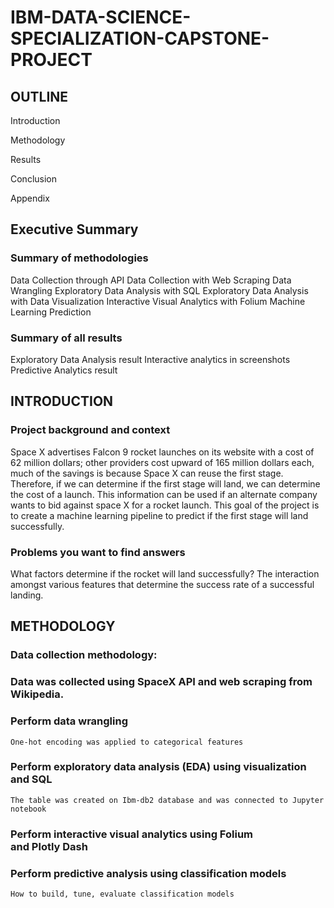 # IBM-DATA-SCIENCE-SPECIALIZATION-CAPSTONE-PROJECT


## OUTLINE
Introduction

Methodology

Results

Conclusion

Appendix

## Executive Summary
### Summary of methodologies
Data Collection through API
Data Collection with Web Scraping
Data Wrangling 
Exploratory Data Analysis with SQL
Exploratory Data Analysis with Data Visualization
Interactive Visual Analytics with Folium
Machine Learning Prediction
### Summary of all results
Exploratory Data Analysis result
Interactive analytics in screenshots
Predictive Analytics result

## INTRODUCTION
### Project background and context
Space X advertises Falcon 9 rocket launches on its website with a cost of 62 million dollars; other providers cost upward of 165 million dollars each, much of the savings is because Space X can reuse the first stage. Therefore, if we can determine if the first stage will land, we can determine the cost of a launch. This information can be used if an alternate company wants to bid against space X for a rocket launch. This goal of the project is to create a machine learning pipeline to predict if the first stage will land successfully.
### Problems you want to find answers
What factors determine if the rocket will land successfully?
The interaction amongst various features that determine the success rate of a successful landing.

## METHODOLOGY
### Data collection methodology:
### Data was collected using SpaceX API and web scraping from Wikipedia. 
### Perform data wrangling
	One-hot encoding was applied to categorical features
### Perform exploratory data analysis (EDA) using visualization and SQL
	The table was created on Ibm-db2 database and was connected to Jupyter notebook
### Perform interactive visual analytics using Folium and Plotly Dash
### Perform predictive analysis using classification models
	How to build, tune, evaluate classification models



